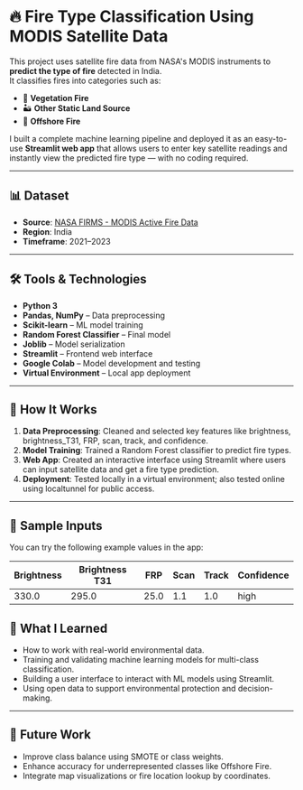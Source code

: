# 🔥 Fire Type Classification Using MODIS Satellite Data

This project uses satellite fire data from NASA's MODIS instruments to **predict the type of fire** detected in India.  
It classifies fires into categories such as:
- 🌿 **Vegetation Fire**
- 🏜️ **Other Static Land Source**
- 🌊 **Offshore Fire**

I built a complete machine learning pipeline and deployed it as an easy-to-use **Streamlit web app** that allows users to enter key satellite readings and instantly view the predicted fire type — with no coding required.

---

## 📊 Dataset

- **Source**: [NASA FIRMS - MODIS Active Fire Data](https://firms.modaps.eosdis.nasa.gov/)
- **Region**: India
- **Timeframe**: 2021–2023

---

## 🛠️ Tools & Technologies

- **Python 3**
- **Pandas, NumPy** – Data preprocessing
- **Scikit-learn** – ML model training
- **Random Forest Classifier** – Final model
- **Joblib** – Model serialization
- **Streamlit** – Frontend web interface
- **Google Colab** – Model development and testing
- **Virtual Environment** – Local app deployment

---

## 🚀 How It Works

1. **Data Preprocessing**: Cleaned and selected key features like brightness, brightness_T31, FRP, scan, track, and confidence.
2. **Model Training**: Trained a Random Forest classifier to predict fire types.
3. **Web App**: Created an interactive interface using Streamlit where users can input satellite data and get a fire type prediction.
4. **Deployment**: Tested locally in a virtual environment; also tested online using localtunnel for public access.

---

## 🧪 Sample Inputs

You can try the following example values in the app:

| Brightness | Brightness T31 | FRP  | Scan | Track | Confidence |
|------------|----------------|------|------|--------|------------|
| 330.0      | 295.0          | 25.0 | 1.1  | 1.0    | high       |


## 🧠 What I Learned

- How to work with real-world environmental data.
- Training and validating machine learning models for multi-class classification.
- Building a user interface to interact with ML models using Streamlit.
- Using open data to support environmental protection and decision-making.

---

## 📌 Future Work

- Improve class balance using SMOTE or class weights.
- Enhance accuracy for underrepresented classes like Offshore Fire.
- Integrate map visualizations or fire location lookup by coordinates.
